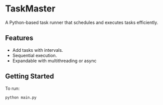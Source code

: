 # TaskMaster
A Python-based task runner that schedules and executes tasks efficiently.

## Features
- Add tasks with intervals.
- Sequential execution.
- Expandable with multithreading or async 

## Getting Started
To run:
``` bash
python main.py
```

